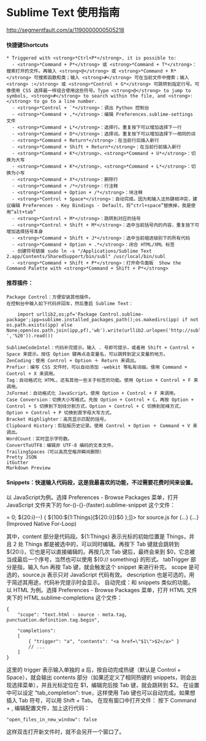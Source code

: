 Sublime Text 使用指南
=================

http://segmentfault.com/a/1190000000505218


#### 快捷键Shortcuts

```
* Triggered with <strong>*Ctrl+P*</strong>, it is possible to: 
  - <strong>*Command + P*</strong> 或 <strong>*Command + T*</strong>：搜索打开的文件。再输入 <strong>@</strong> 或 <strong>*Command + R*</strong> 可搜索函数和类；输入 <strong>#</strong> 可在当前文件中搜索；输入<strong> :</strong> 或 <strong>*Control + G*</strong> 可跳转到指定行号。可像使用 CSS 选择器一样组合使用这些符号。Type <strong>@</strong> to jump to symbols, <strong>#</strong> to search within the file, and <strong>:</strong> to go to a line number. 
  - <strong>*Control + `*</strong>：调出 Python 控制台
  - <strong>*Command + ,*</strong>：编辑 Preferences.sublime-settings 文件
  - <strong>*Command + L*</strong>：选择行。重复按下可以增加选择下一行
  - <strong>*Command + D*</strong>：选择词。重复按下可以增加选择下一相同的词
  - <strong>*Command + Return*</strong>：在当前行后插入新行
  - <strong>*Command + Shift + Return*</strong>：在当前行前插入新行
  - <strong>*Command + K*</strong>，<strong>*Command + U*</strong>：切换为大写
  - <strong>*Command + K*</strong>，<strong>*Command + L*</strong>：切换为小写
  - <strong>*Command + X*</strong>：删除行
  - <strong>*Command + /*</strong>：行注释
  - <strong>*Command + Option + /*</strong>：块注释
  - <strong>*Control + Space*</strong>：自动完成。因为和输入法热键相冲突，建议编辑 Preferences - Key Bindings - Default，将“ctrl+space”替换掉，我是使用“alt+tab”
  - <strong>*Control + M*</strong>：跳转到对应的括号
  - <strong>*Control + Shift + M*</strong>：选中当前括号内的内容，重复按下可增加选择括号本身
  - <strong>*Command + Shift + J*</strong>：选中当前缩进级别下的所有代码
  - <strong>*Command + Option + .*</strong>：闭合 HTML/XML 标签
  - 创建符号链接 sudo ln -s "/Applications/Sublime Text 2.app/Contents/SharedSupport/bin/subl" /usr/local/bin/subl
  - <strong>*Command + Shift + P*</strong>：打开命令面板  Show the Command Palette with <strong>*Command + Shift + P*</strong>
``` 
  
#### 推荐插件：

    Package Control：方便安装其他插件。
    在控制台中输入如下代码并回车，然后重启 Sublime Text：
    
```
    import urllib2,os;pf='Package Control.sublime-package';ipp=sublime.installed_packages_path();os.makedirs(ipp) if not os.path.exists(ipp) else None;open(os.path.join(ipp,pf),'wb').write(urllib2.urlopen('http://sublime.wbond.net/'+pf.replace(' ','%20')).read())
```

    SublimeCodeIntel：代码补完提示。输入 . 号即可提示，或者用 Shift + Control + Space 来提示。按住 Option 键再点击变量名，可以跳转到定义变量的地方。
    ZenCoding：使用 Control + Option ＋ Return 来调出。
    Prefixr：编写 CSS 文件时，可以自动添加 -webkit 等私有词缀。使用 Command + Control + X 来调用。
    Tag：自动格式化 HTML，还有其他一些关于标签的功能。使用 Option + Control + F 来调用。
    JsFormat：自动格式化 JavaScript。使用 Option + Control + F 来调用。
    Case Conversion：切换大小写格式。先按 Option + Control + C，再按 Option + Control + S 切换到下划线分割方式，Option + Control + C 切换到驼峰方式，Option + Control + P 切换到首字母大写方式。
    Bracket Highlighter：高亮显示匹配的括号。
    Clipboard History：剪贴板历史记录。使用 Control + Option ＋ Command + V 来调出。
    WordCount：实时显示字符数。
    ConvertToUTF8：编辑非 UTF-8 编码的文本文件。
    TrailingSpaces（可以高亮空格并瞬间删除）
    Pretty JSON
    itGutter
    Markdown Preview

#### Snippets：快速输入代码段，这是我最喜欢的功能，不过需要花费时间来设置。
以 JavaScript为例。选择 Preferences - Browse Packages 菜单，打开 JavaScript 文件夹下的 for-()-{}-(faster).sublime-snippet 这个文件：

<snippet>
    <content><![CDATA[for (var ${20:i} = ${1:Things}.length - 1; ${20:i} >= 0; ${20:i}--) {
    ${100:${1:Things}[${20:i}]}$0
};]]></content>
    <tabTrigger>for</tabTrigger>
    <scope>source.js</scope>
    <description>for (…) {…} (Improved Native For-Loop)</description>
</snippet>

其中，content 部分是代码段。${1:Things} 表示光标的初始位置是 Things，并且 2 处 Things 都是被选中的，可以同时编辑。再按下 Tab 键就会跳转到 ${20:i}，它也是可以直接编辑的。再按几次 Tab 键后，最终会来到 $0，它总被当成最后一个序号，当然也可以使用 ${0:// something} 的形式。
tabTrigger 部分是指，输入 fun 再按 Tab 键，就会触发这个 snippet 来进行补完。
scope 是可选的，source.js 表示只对 JavaScript 代码有效。
description 也是可选的，用于简述其用途，代码补完提示时会显示。
自动完成：和 snippets 类似的功能。
以 HTML 为例。选择 Preferences - Browse Packages 菜单，打开 HTML 文件夹下的 HTML.sublime-completions 这个文件：

```
{
    "scope": "text.html - source - meta.tag, punctuation.definition.tag.begin",

    "completions":
    [
        { "trigger": "a", "contents": "<a href=\"$1\">$2</a>" }
        // ...
    ]
}

```

这里的 trigger 表示输入单独的 a 后，按自动完成热键（默认是 Control + Space），就会输出 contents 部分（如果还定义了相同热键的 snippets，则会出现选择菜单），并且光标定位在 $1，编辑完后按 Tab 键，就会跳转到 $2。
在设置中可以设定 "tab_completion": true，这样使用 Tab 键也可以自动完成。如果想插入 Tab 符号，可以用 Shift + Tab。
在现有窗口中打开文件：
按下 Command + , 编辑配置文件，加上这行代码：

```
"open_files_in_new_window": false
```

这样双击打开新文件时，就不会另开一个窗口了。


